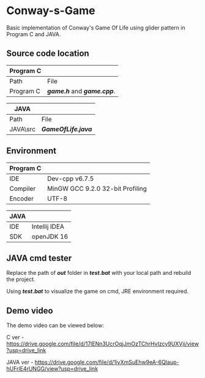 # Conway-s-Game
Basic implementation of Conway's Game Of Life using glider pattern in Program C and JAVA.
## Source code location
| Program C | |
| --------- | ------ |
| Path | File |
| Program C |_**game.h**_ and   _**game.cpp**_. |

| JAVA | |
| --------- | --------- |
| Path | File |
| JAVA\src |_**GameOfLife.java**_|

## Environment

| Program C  |  |
| ------------- | ------------- |
| IDE | Dev-cpp v6.7.5 | 
| Compiler | MinGW GCC 9.2.0 32-bit Profiling |
| Encoder  | UTF-8 |


| JAVA  |  |
| ------------- | ------------- |
| IDE | Intellij IDEA | 
| SDK | openJDK 16 |

## JAVA cmd tester
Replace the path of _**out**_ folder in _**test.bat**_ with your local path and rebuild the project.

Using _**test.bat**_ to visualize the game on cmd, JRE environment required.

## Demo video
The demo video can be viewed below:

C ver - 
https://drive.google.com/file/d/17lENn3UcrOqjJmOzTChrHvIzcy9UXVji/view?usp=drive_link

JAVA ver - 
https://drive.google.com/file/d/1iyXmSuEhw9eA-6QIaup-hUFrlE4rUNGG/view?usp=drive_link
